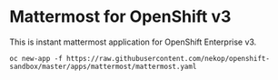 # Mattermost for OpenShift v3

This is instant mattermost application for OpenShift Enterprise v3.

```
oc new-app -f https://raw.githubusercontent.com/nekop/openshift-sandbox/master/apps/mattermost/mattermost.yaml
```
